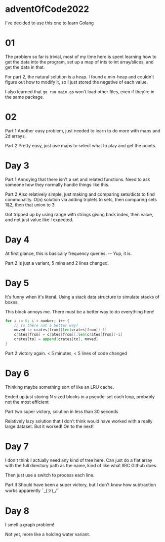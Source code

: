 # adventOfCode2022

I've decided to use this one to learn Golang

# 01

The problem so far is trivial, most of my time here is spent learning how to get the data into the program, set up a map of ints to int array/slices, and get the data in that.

For part 2, the natural solution is a heap.  I found a min-heap and couldn't figure out how to modify it, so I just stored the negative of each value.

I also learned that `go run main.go` won't load other files, even if they're in the same package.

# 02

Part 1
Another easy problem, just needed to learn to do more with maps and 2d arrays.

Part 2
Pretty easy, just use maps to select what to play and get the points.

# Day 3

Part 1
Annoying that there isn't a set and related functions.  Need to ask someone how they normally handle things like this.

Part 2
Also relatively simple, just making and comparing sets/dicts to find commonality.  O(n) solution via adding triplets to sets, then comparing sets 1&2, then that union to 3.

Got tripped up by using range with strings giving back index, then value, and not just value like I expected.

# Day 4

At first glance, this is basically frequency queries. -- Yup, it is.

Part 2 is just a variant, 5 mins and 2 lines changed.

# Day 5

It's funny when it's literal.  Using a stack data structure to simulate stacks of boxes.

This block annoys me.  There must be a better way to do everything here!

```go
for i := 0; i < number; i++ {
    // Is there not a better way?
    moved := crates[from][len(crates[from])-1]
    crates[from] = crates[from][:len(crates[from])-1]
    crates[to] = append(crates[to], moved)
}
```

Part 2 victory again.  < 5 minutes, < 5 lines of code changed

# Day 6

Thinking maybe something sort of like an LRU cache.

Ended up just storing N sized blocks in a pseudo-set each loop, probably not the most efficient

Part two super victory, solution in less than 30 seconds

Relatively lazy solution that I don't think would have worked with a really large dataset.  But it worked!  On to the next!

# Day 7

I don't think I actually need any kind of tree here.  Can just do a flat array with the full directory path as the name, kind of like what IIRC Github does.

Then just use a switch to process each line.

Part II
Should have been a super victory, but I don't know how subtraction works apparently ¯\_(ツ)_/¯

# Day 8

I smell a graph problem!

Not yet, more like a holding water variant.
